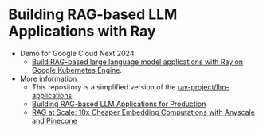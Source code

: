 # Building RAG-based LLM Applications with Ray

* Demo for Google Cloud Next 2024
    * [Build RAG-based large language model applications with Ray on Google Kubernetes Engine](https://cloud.withgoogle.com/next/agenda?session=DEV100&utm_source=copylink&utm_medium=unpaidsoc&utm_campaign=FY24-Q2-global-ENDM33-physicalevent-er-next-2024-mc&utm_content=next-homepage-social-share&utm_term=-).
* More information
  * This repository is a simplified version of the [ray-project/llm-applications](https://github.com/ray-project/llm-applications).
  * [Building RAG-based LLM Applications for Production](https://www.anyscale.com/blog/a-comprehensive-guide-for-building-rag-based-llm-applications-part-1)
  * [RAG at Scale: 10x Cheaper Embedding Computations with Anyscale and Pinecone](https://www.anyscale.com/blog/rag-at-scale-10x-cheaper-embedding-computations-with-anyscale-and-pinecone)


